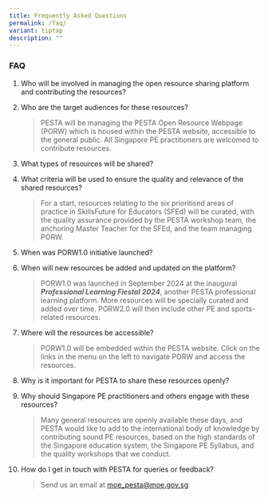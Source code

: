 ```yaml
---
title: Frequently Asked Questions
permalink: /faq/
variant: tiptap
description: ""
---
```

<h3><strong>FAQ</strong></h3>
<ol data-tight="true" class="tight">
<li>
<p>Who will be involved in managing the open resource sharing platform and
contributing the resources?</p>
</li>
<li>
<p>Who are the target audiences for these resources?</p>
<blockquote>
<p>PESTA will be managing the PESTA Open Resource Webpage (PORW) which is
housed within the PESTA website, accessible to the general public. All
Singapore PE practitioners are welcomed to contribute resources.</p>
</blockquote>
<p></p>
</li>
<li>
<p>What types of resources will be shared?</p>
</li>
<li>
<p>What criteria will be used to ensure the quality and relevance of the
shared resources?</p>
<blockquote>
<p>For a start, resources relating to the six prioritised areas of practice
in SkillsFuture for Educators (SFEd) will be curated, with the quality
assurance provided by the PESTA workshop team, the anchoring Master Teacher
for the SFEd, and the team managing PORW.</p>
</blockquote>
</li>
<li>
<p>When was PORW1.0 initiative launched?</p>
</li>
<li>
<p>When will new resources be added and updated on the platform?</p>
<blockquote>
<p>PORW1.0 was launched in September 2024 at the inaugural <strong><em>Professional Learning Fiestal 2024</em></strong>,
another PESTA professional learning platform. More resources will be specially
curated and added over time. PORW2.0 will then include other PE and sports-related
resources.</p>
</blockquote>
</li>
<li>
<p>Where will the resources be accessible?</p>
<blockquote>
<p>PORW1.0 will be embedded within the PESTA website. Click on the links
in the menu on the left to navigate PORW and access the resources.</p>
</blockquote>
</li>
<li>
<p>Why is it important for PESTA to share these resources openly?</p>
</li>
<li>
<p>Why should Singapore PE practitioners and others engage with these resources?</p>
<blockquote>
<p>Many general resources are openly available these days, and PESTA would
like to add to the international body of knowledge by contributing sound
PE resources, based on the high standards of the Singapore education system,
the Singapore PE Syllabus, and the quality workshops that we conduct.</p>
</blockquote>
</li>
<li>
<p>How do I get in touch with PESTA for queries or feedback?</p>
<blockquote>
<p>Send us an email at <a href="mailto:moe_pesta@moe.gov.sg" rel="noopener noreferrer nofollow" target="_blank"><u>moe_pesta@moe.gov.sg</u></a>
</p>
</blockquote>
</li>
</ol>
<p></p>